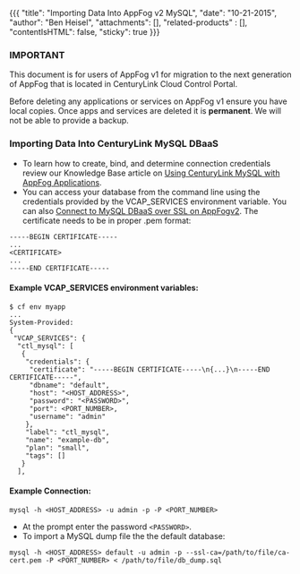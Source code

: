 {{{
  "title": "Importing Data Into AppFog v2 MySQL",
  "date": "10-21-2015",
  "author": "Ben Heisel",
  "attachments": [],
  "related-products" : [],
  "contentIsHTML": false,
  "sticky": true
}}}

### IMPORTANT

This document is for users of AppFog v1 for migration to the next generation of AppFog that is located in CenturyLink Cloud Control Portal.

Before deleting any applications or services on AppFog v1 ensure you have local copies. Once apps and services are deleted it is **permanent**. We will not be able to provide a backup.

### Importing Data Into CenturyLink MySQL DBaaS
* To learn how to create, bind, and determine connection credentials review our Knowledge Base article on [Using CenturyLink MySQL with AppFog Applications](../AppFog/using-ctl-mysql-with-appfog-apps.md).
* You can access your database from the command line using the credentials provided by the VCAP_SERVICES environment variable. You can also [Connect to MySQL DBaaS over SSL on AppFogv2](../Database/connecting-to-mysql-dbaas-over-ssl-on-appfog.md). The certificate needs to be in proper .pem format:

```
-----BEGIN CERTIFICATE-----
...
<CERTIFICATE>
...
-----END CERTIFICATE-----
```

#### Example VCAP_SERVICES environment variables:
```
$ cf env myapp
...
System-Provided:
{
 "VCAP_SERVICES": {
  "ctl_mysql": [
   {
    "credentials": {
     "certificate": "-----BEGIN CERTIFICATE-----\n{...}\n-----END CERTIFICATE-----",
     "dbname": "default",
     "host": "<HOST_ADDRESS>",
     "password": "<PASSWORD>",
     "port": <PORT_NUMBER>,
     "username": "admin"
    },
    "label": "ctl_mysql",
    "name": "example-db",
    "plan": "small",
    "tags": []
   }
  ],
  ```
  
#### Example Connection:
  
  ```
  mysql -h <HOST_ADDRESS> -u admin -p -P <PORT_NUMBER>
  ```
  * At the prompt enter the password `<PASSWORD>`.
  * To import a MySQL dump file the the default database:
  
  ```
  mysql -h <HOST_ADDRESS> default -u admin -p --ssl-ca=/path/to/file/ca-cert.pem -P <PORT_NUMBER> < /path/to/file/db_dump.sql
  ```
